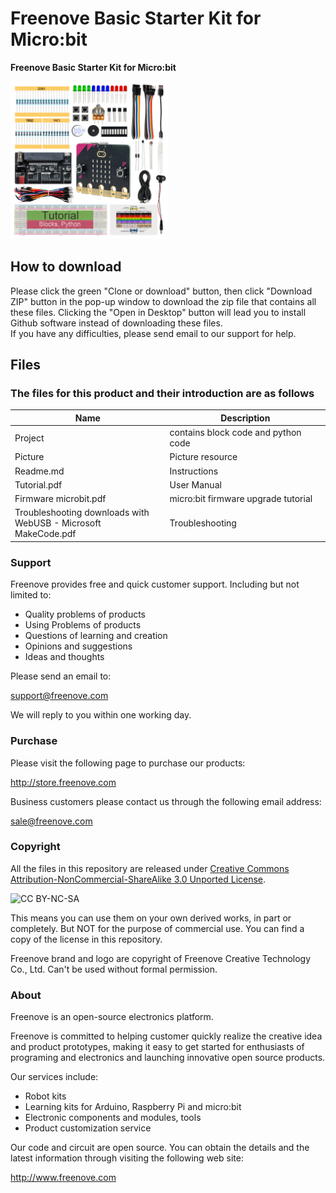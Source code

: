 # Freenove Basic Starter Kit for Micro:bit

**Freenove Basic Starter Kit for Micro:bit**

<img src='Picture/icon.png' width='50%'/>

## How to download

Please click the green "Clone or download" button, then click "Download ZIP" button in the pop-up window to download the zip file that contains all these files. Clicking the "Open in Desktop" button will lead you to install Github software instead of downloading these files. 
<br>If you have any difficulties, please send email to our support for help.

## Files
### The files for this product and their introduction are as follows
Name | Description
-- | --
Project | contains block code and python code
Picture | Picture resource
Readme.md | Instructions
Tutorial.pdf | User Manual
Firmware  microbit.pdf | micro:bit firmware upgrade tutorial
Troubleshooting downloads with <br>WebUSB - Microsoft MakeCode.pdf | Troubleshooting

### Support

Freenove provides free and quick customer support. Including but not limited to:

* Quality problems of products
* Using Problems of products
* Questions of learning and creation
* Opinions and suggestions
* Ideas and thoughts

Please send an email to:

[support@freenove.com](mailto:support@freenove.com)

We will reply to you within one working day.

### Purchase

Please visit the following page to purchase our products:

http://store.freenove.com

Business customers please contact us through the following email address:

[sale@freenove.com](mailto:sale@freenove.com)

### Copyright

All the files in this repository are released under [Creative Commons Attribution-NonCommercial-ShareAlike 3.0 Unported License](http://creativecommons.org/licenses/by-nc-sa/3.0/).

![CC BY-NC-SA](https://i.creativecommons.org/l/by-nc-sa/3.0/88x31.png)

This means you can use them on your own derived works, in part or completely. But NOT for the purpose of commercial use.
You can find a copy of the license in this repository.

Freenove brand and logo are copyright of Freenove Creative Technology Co., Ltd. Can't be used without formal permission.


### About

Freenove is an open-source electronics platform.

Freenove is committed to helping customer quickly realize the creative idea and product prototypes, making it easy to get started for enthusiasts of programing and electronics and launching innovative open source products.

Our services include:

* Robot kits
* Learning kits for Arduino, Raspberry Pi and micro:bit
* Electronic components and modules, tools
* Product customization service

Our code and circuit are open source. You can obtain the details and the latest information through visiting the following web site:

http://www.freenove.com